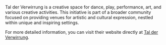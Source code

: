 Tal der Verwirrung is a creative space for dance, play, performance, art, and various creative activities. This initiative is part of a broader community focused on providing venues for artistic and cultural expression, nestled within unique and inspiring settings.

For more detailed information, you can visit their website directly at [Tal der Verwirrung](http://www.talderverwirrung.de).